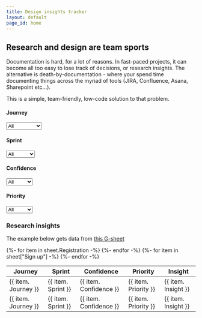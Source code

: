 ```yaml
---
title: Design insights tracker
layout: default
page_id: home
---
```


## Research and design are team sports

Documentation is hard, for a lot of reasons. In fast-paced projects, it can become all too easy to lose track of decisions, or research insights. The alternative is death-by-documentation - where your spend time documenting things across the myriad of tools (JIRA, Confluence, Asana, Sharepoint etc...).

This is a simple, team-friendly, low-code solution to that problem.

<div class="container-filters">

<!-- Filter 1 -->

<div class="filter">
<h4>Journey</h4>
  <select class="drop-down">
    <option value="Test"
      {% if not data.filter_page or data.filter_page == 'all' or data.filter == 'reset' %}selected{% endif %}>All</option>
    <option value="Registratiom"
      {% if data.filter_page == 'registration' and data.filter != 'reset' %}selected{% endif %}>Registration</option>
    <option value="[Sign up]"
      {% if data.filter_page == 'sign up' and data.filter != 'reset' %}selected{% endif %}>Sign up</option>
  </select>
</div>

<!-- Filter 2 -->

<div class="filter">
<h4>Sprint</h4>
  <select class="drop-down">
    <option value="Test"
      {% if not data.filter_page or data.filter_page == 'all' or data.filter == 'reset' %}selected{% endif %}>All</option>
    <option value="Login"
      {% if data.filter_page == 'login' and data.filter != 'reset' %}selected{% endif %}>Sprint 66</option>
    <option value="Account"
      {% if data.filter_page == 'account' and data.filter != 'reset' %}selected{% endif %}>Sprint 65</option>
    <option value="History"
      {% if data.filter_page == 'history' and data.filter != 'reset' %}selected{% endif %}>Sprint 64</option>
  </select>
</div>

<!-- Filter 3 -->

<div class="filter">
<h4>Confidence</h4>
  <select class="drop-down">
    <option value="Test"
      {% if not data.filter_page or data.filter_page == 'all' or data.filter == 'reset' %}selected{% endif %}>All</option>
    <option value="Login"
      {% if data.filter_page == 'login' and data.filter != 'reset' %}selected{% endif %}>High</option>
    <option value="Account"
      {% if data.filter_page == 'account' and data.filter != 'reset' %}selected{% endif %}>Medium</option>
    <option value="History"
      {% if data.filter_page == 'history' and data.filter != 'reset' %}selected{% endif %}>Low</option>
  </select>
</div>

<!-- Filter 4 -->

<div class="filter">
<h4>Priority</h4>
  <select class="drop-down">
    <option value="Test"
      {% if not data.filter_page or data.filter_page == 'all' or data.filter == 'reset' %}selected{% endif %}>All</option>
    <option value="Login"
      {% if data.filter_page == 'login' and data.filter != 'reset' %}selected{% endif %}>High</option>
    <option value="Account"
      {% if data.filter_page == 'account' and data.filter != 'reset' %}selected{% endif %}>Medium</option>
    <option value="History"
      {% if data.filter_page == 'history' and data.filter != 'reset' %}selected{% endif %}>Low</option>
  </select>
</div> 

</div>

### Research insights

The example below gets data from [this G-sheet](https://docs.google.com/spreadsheets/d/1tzRuNEUBmpauOlIWZnR3in_LMvWCmxhRjvcF_ZxGtxs/edit?usp=sharing)

<table>
	<thead>
    <tr>
      <th>Journey</th>
      <th>Sprint</th>
      <th>Confidence</th>
      <th>Priority</th>
      <th>Insight</th>
    </tr>
	</thead>
  {%- for item in sheet.Registration -%}
	<tbody>
    <tr>
      <td>{{ item. Journey }}</td>
      <td>{{ item. Sprint }}</td>
      <td>{{ item. Confidence }}</td>
      <td>{{ item. Priority }}</td>
      <td>{{ item. Insight }}</td>
    </tr>
  {%- endfor -%}
  {%- for item in sheet["Sign up"] -%}
      <tr>
      <td>{{ item. Journey }}</td>
      <td>{{ item. Sprint }}</td>
      <td>{{ item. Confidence }}</td>
      <td>{{ item. Priority }}</td>
      <td>{{ item. Insight }}</td>
    </tr>
  {%- endfor -%}
	</tbody>
</table>